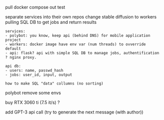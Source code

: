 pull docker compose out
test

separate services into their own repos
    change stable diffusion to workers pulling SQL DB to get jobs and return results

    services:
    - polybot: you know, keep api (behind DNS) for mobile application project
    - workers: docker image have env var (num threads) to ovverride default
    - api: flask? api with simple SQL DB to manage jobs, authentification ? nginx proxy.

    api db:
    - users: name, passwd_hash
    - jobs: user_id, input, output

    how to make SQL "data" collumns (no sorting)


polybot remove some envs

buy RTX 3060 ti (7.5 it/s) ?

add GPT-3 api call (try to generate the next message (with author))
